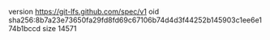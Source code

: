 version https://git-lfs.github.com/spec/v1
oid sha256:8b7a23e73650fa29fd8fd69c67106b74d4d3f44252b145903c1ee6e174b1bccd
size 14571
